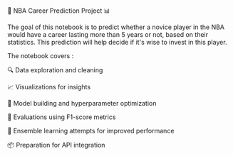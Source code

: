 🏀 NBA Career Prediction Project 📊

The goal of this notebook is to predict whether a novice player in the NBA would have a career lasting more than 5 years or not, based on their statistics. This prediction will help decide if it's wise to invest in this player.

The notebook covers :

🔍 Data exploration and cleaning

📈 Visualizations for insights

🤖 Model building and hyperparameter optimization

🎯 Evaluations using F1-score metrics

🚀 Ensemble learning attempts for improved performance

📦 Preparation for API integration

